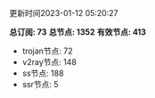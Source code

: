 更新时间2023-01-12 05:20:27

**总订阅: 73**
**总节点: 1352**
**有效节点: 413**
- trojan节点: 72
- v2ray节点: 148
- ss节点: 188
- ssr节点: 5
